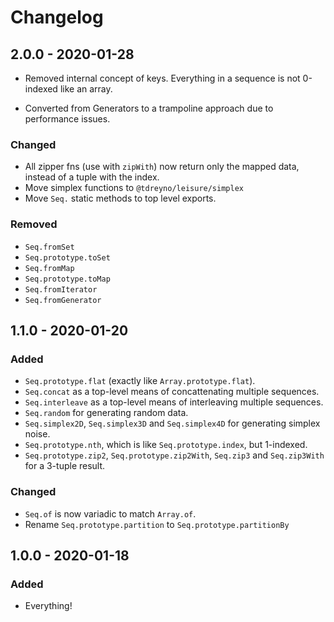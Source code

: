 # Changelog

## 2.0.0 - 2020-01-28

- Removed internal concept of keys. Everything in a sequence is not 0-indexed like an array.

- Converted from Generators to a trampoline approach due to performance issues.

### Changed

- All zipper fns (use with `zipWith`) now return only the mapped data, instead of a tuple with the index.
- Move simplex functions to `@tdreyno/leisure/simplex`
- Move `Seq.` static methods to top level exports.

### Removed

- `Seq.fromSet`
- `Seq.prototype.toSet`
- `Seq.fromMap`
- `Seq.prototype.toMap`
- `Seq.fromIterator`
- `Seq.fromGenerator`

## 1.1.0 - 2020-01-20

### Added

- `Seq.prototype.flat` (exactly like `Array.prototype.flat`).
- `Seq.concat` as a top-level means of concattenating multiple sequences.
- `Seq.interleave` as a top-level means of interleaving multiple sequences.
- `Seq.random` for generating random data.
- `Seq.simplex2D`, `Seq.simplex3D` and `Seq.simplex4D` for generating simplex noise.
- `Seq.prototype.nth`, which is like `Seq.prototype.index`, but 1-indexed.
- `Seq.prototype.zip2`, `Seq.prototype.zip2With`, `Seq.zip3` and `Seq.zip3With` for a 3-tuple result.

### Changed

- `Seq.of` is now variadic to match `Array.of`.
- Rename `Seq.prototype.partition` to `Seq.prototype.partitionBy`

## 1.0.0 - 2020-01-18

### Added

- Everything!
